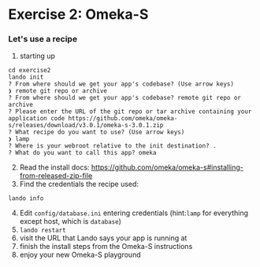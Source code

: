 # Exercise 2: Omeka-S
### Let's use a recipe

1. starting up
```
cd exercise2
lando init
? From where should we get your app's codebase? (Use arrow keys)
❯ remote git repo or archive
? From where should we get your app's codebase? remote git repo or archive
? Please enter the URL of the git repo or tar archive containing your application code https://github.com/omeka/omeka-s/releases/download/v3.0.1/omeka-s-3.0.1.zip
? What recipe do you want to use? (Use arrow keys)
❯ lamp
? Where is your webroot relative to the init destination? .
? What do you want to call this app? omeka
```
2. Read the install docs: https://github.com/omeka/omeka-s#installing-from-released-zip-file
3. Find the credentials the recipe used:
```
lando info
```
4. Edit `config/database.ini` entering credentials (hint:`lamp` for everything except host, which is `database`)
5. `lando restart`
6. visit the URL that Lando says your app is running at
7. finish the install steps from the Omeka-S instructions
8. enjoy your new Omeka-S playground 
